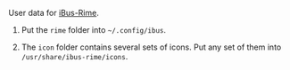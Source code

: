 User data for [iBus-Rime](https://github.com/rime/ibus-rime).

1. Put the `rime` folder into `~/.config/ibus`.

2. The `icon` folder contains several sets of icons. Put any set of them into
   `/usr/share/ibus-rime/icons`.
